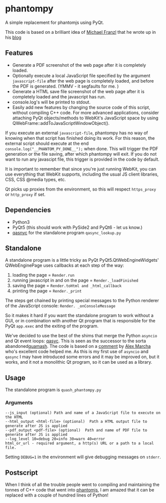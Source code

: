 # phantompy

A simple replacement for phantomjs using PyQt. 

This code is based on a brilliant idea of
[Michael Franzl](https://gist.github.com/michaelfranzl/91f0cc13c56120391b949f885643e974/raw/a0601515e7a575bc4c7d4d2a20973b29b6c6f2df/phantom.py)
that he wrote up in his
[blog](https://blog.michael.franzl.name/2017/10/16/phantom-py/index.html)

## Features

* Generate a PDF screenshot of the web page after it is completely loaded.
* Optionally execute a local JavaScript file specified by the argument
```javascript-file``` after the web page is completely loaded, and before the
 PDF is generated. (YMMV - it segfaults for me. )
* Generate a HTML save file screenshot of the web page after it is
  completely loaded and the javascript has run.
* console.log's will be printed to stdout.
* Easily add new features by changing the source code of this script,
 without compiling C++ code. For more advanced applications, consider
 attaching PyQt objects/methods to WebKit's JavaScript space by using
 QWebFrame::addToJavaScriptWindowObject().

If you execute an external ```javascript-file```, phantompy has no
way of knowing when that script has finished doing its work. For this
reason, the external script should execute at the end
```console.log("__PHANTOM_PY_DONE__");``` when done. This will trigger
the PDF generation or the file saving, after which phantompy will exit.
If you do not want to run any javascipt file, this trigger is provided
in the code by default.

It is important to remember that since you're just running WebKit, you can
use everything that WebKit supports, including the usual JS client
libraries, CSS, CSS @media types, etc.

Qt picks up proxies from the environment, so this will respect
```https_proxy``` or ```http_proxy``` if set.

## Dependencies

* Python3
* PyQt5 (this should work with PySide2 and PyQt6 - let us know.)
* [qasnyc](https://github.com/CabbageDevelopment/qasync) for the
  standalone program ```qasync_lookup.py```

## Standalone

A standalone program is a little tricky as PyQt PyQt5.QtWebEngineWidgets'
QWebEnginePage uses callbacks at each step of the way:
1) loading the page = ```Render.run```
2) running javascript in and on the page = ```Render._loadFinished```
3) saving the page = ```Render.toHtml and _html_callback```
4) printing the page = ```Render._print```

The steps get chained by printing special messages to the Python
renderer of the JavaScript console: ```Render. _onConsoleMessage```

So it makes it hard if you want the standalone program to work without
a GUI, or in combination with another Qt program that is responsible
for the PyQt ```app.exec``` and the exiting of the program.

We've decided to use the best of the shims that merge the Python
```asyncio``` and Qt event loops:
[qasyc](https://github.com/CabbageDevelopment/qasync). This is seen as
the successor to the sorta abandoned[quamash](https://github.com/harvimt/quamash).
The code is based on a
[comment](https://github.com/CabbageDevelopment/qasync/issues/35#issuecomment-1315060043)
by [Alex Marcha](https://github.com/hosaka) who's excellent code helped me.
As this is my first use of ```asyncio``` and ```qasync``` I may have
introduced some errors and it may be improved on, but it works, and
it not a monolithic Qt program, so it can be used as a library.

## Usage

The standalone program is ```quash_phantompy.py```


### Arguments

```
--js_input (optional) Path and name of a JavaScript file to execute on the HTML
--html_output <html-file> (optional)  Path a HTML output file to generate after JS is applied
--pdf_output <pdf-file> (optional)  Path and name of PDF file to generate after JS is applied
--log_level 10=debug 20=info 30=warn 40=error
html_or_url - required argument, a http(s) URL or a path to a local file.
```
Setting ```DEBUG=1``` in the environment will give debugging messages
on ```stderr```.

## Postscript

When I think of all the trouble people went to compiling and
maintaining the tonnes of C++ code that went into
[phantomjs](https://github.com/ariya/phantomjs), I am amazed that it
can be replaced with a couple of hundred lines of Python!

